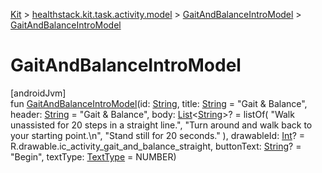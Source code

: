 
[Kit](../../../kit.html) > [healthstack.kit.task.activity.model](../index.html) > [GaitAndBalanceIntroModel](index.html) > [GaitAndBalanceIntroModel](-gait-and-balance-intro-model.html)



# GaitAndBalanceIntroModel



[androidJvm]\
fun [GaitAndBalanceIntroModel](-gait-and-balance-intro-model.html)(id: [String](https://kotlinlang.org/api/latest/jvm/stdlib/kotlin/-string/index.html), title: [String](https://kotlinlang.org/api/latest/jvm/stdlib/kotlin/-string/index.html) = &quot;Gait &amp; Balance&quot;, header: [String](https://kotlinlang.org/api/latest/jvm/stdlib/kotlin/-string/index.html) = &quot;Gait &amp; Balance&quot;, body: [List](https://kotlinlang.org/api/latest/jvm/stdlib/kotlin.collections/-list/index.html)&lt;[String](https://kotlinlang.org/api/latest/jvm/stdlib/kotlin/-string/index.html)&gt;? = listOf(
        &quot;Walk unassisted for 20 steps in a straight line.&quot;,
        &quot;Turn around and walk back to your starting point.\n&quot;,
        &quot;Stand still for 20 seconds.&quot;
    ), drawableId: [Int](https://kotlinlang.org/api/latest/jvm/stdlib/kotlin/-int/index.html)? = R.drawable.ic_activity_gait_and_balance_straight, buttonText: [String](https://kotlinlang.org/api/latest/jvm/stdlib/kotlin/-string/index.html)? = &quot;Begin&quot;, textType: [TextType](../../healthstack.kit.ui/-text-type/index.html) = NUMBER)




